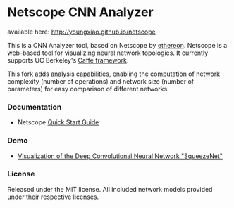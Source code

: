 # Netscope CNN Analyzer

available here: http://youngxiao.github.io/netscope 

This is a CNN Analyzer tool, based on Netscope by [ethereon](https://github.com/ethereon).
Netscope is a web-based tool for visualizing neural network topologies. It currently supports UC Berkeley's [Caffe framework](https://github.com/bvlc/caffe).

This fork adds analysis capabilities, enabling the computation of network complexity (number of operations) and network size (number of parameters) for easy comparison of different networks.

### Documentation
- Netscope [Quick Start Guide](http://youngxiao.github.io/netscope/quickstart.html)

### Demo
- [Visualization of the Deep Convolutional Neural Network "SqueezeNet"](http://youngxiao.github.io/netscope/#/preset/squeezenet)

### License

Released under the MIT license.
All included network models provided under their respective licenses.
